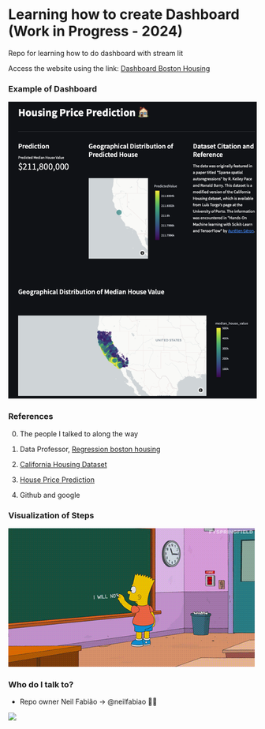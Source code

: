 # Learning how to create Dashboard (Work in Progress - 2024)

Repo for learning how to do dashboard with stream lit 


Access the website using the link: [Dashboard Boston Housing](https://learning-dashboard-jarvis.streamlit.app)



### Example of Dashboard ###

![alt-text-1](/Project/img/img_1.png)

### References ###

0. The people I talked to along the way

1. Data Professor, [Regression boston housing](https://github.com/dataprofessor/streamlit_freecodecamp/tree/main)

2. [California Housing Dataset](https://github.com/niamyaraghi/Intro-to-ML/blob/main/California%20Housing%20Dataset.ipynb)

3. [House Price Prediction](https://github.com/sharmasapna/house-price-prediction)

4. Github and google



### Visualization of Steps ###

![alt-text-1](/Project/img/bart-future.gif)

### Who do I talk to? ###

* Repo owner Neil Fabião -> @neilfabiao ✌🏾

![](https://komarev.com/ghpvc/?username=neildashboards&color=blue)
